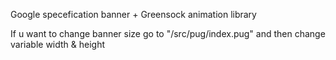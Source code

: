 Google specefication banner + Greensock animation library

If u want to change banner size go to "/src/pug/index.pug" and then change variable width & height
